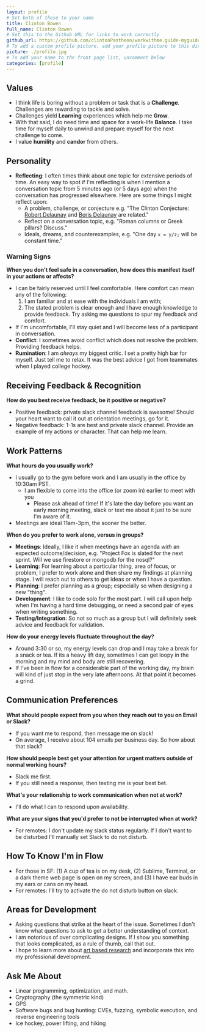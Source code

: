 ```yaml
---
layout: profile
# Set both of these to your name
title: Clinton Bowen
full_name: Clinton Bowen
# Set this to the Github URL for links to work correctly
github_url: https://github.com/clintonPantheon/workwithme.guide-myguide/
# To add a custom profile picture, add your profile picture to this directory, update, and uncomment the relative link below.
picture: ./profile.jpg
# To add your name to the front page list, uncomment below
categories: [profile]
---
```


## Values

  - I think life is boring without a problem or task that is a **Challenge**. Challenges are rewarding to tackle and solve.  
  - Challenges yield **Learning** experiences which help me **Grow**. 
  - With that said, I do need time and space for a work-life **Balance**.  I take time for myself daily to unwind and prepare myself for the next challenge to come.
  - I value **humility** and **candor** from others.

## Personality

  - **Reflecting**: I often times think about one topic for extensive periods of time. An easy way to spot if I'm reflecting is when I mention a conversation topic from 5 minutes ago (or 5 days ago) when the conversation has progressed elsewhere. Here are some things I might reflect upon:
    - A problem, challenge, or conjecture e.g. "The Clinton Conjecture: [Robert Delaunay](https://en.wikipedia.org/wiki/Robert_Delaunay) and [Boris Delaunay](https://en.wikipedia.org/wiki/Boris_Delaunay) are related."
    - Reflect on a conversation topic, e.g. "Roman columns or Greek pillars? Discuss."
    - Ideals, dreams, and counterexamples, e.g. "One day `x = y/z;` will be constant time."

### Warning Signs

**When you don't feel safe in a conversation, how does this manifest itself in your actions or affects?**

  - I can be fairly reserved until I feel comfortable.  Here comfort can mean any of the following:
    1. I am familiar and at ease with the individuals I am with;
    1. The stated problem is clear enough and I have enough knowledge to provide feedback. Try asking me questions to spur my feedback and comfort.
  - If I'm uncomfortable, I'll stay quiet and I will become less of a participant in conversation.
  - **Conflict**: I sometimes avoid conflict which does not resolve the problem.  Providing feedback helps.
  - **Rumination**:  I am _always_ my biggest critic.  I set a pretty high bar for myself.  Just tell me to relax.  It was the best advice I got from teammates when I played college hockey.

## Receiving Feedback & Recognition

**How do you best receive feedback, be it positive or negative?**

  - Positive feedback: private slack channel feedback is awesome!  Should your heart want to call it out at orientation meetings, go for it.
  - Negative feedback: 1-1s are best and private slack channel. Provide an example of my actions or character.  That can help me learn.

## Work Patterns

**What hours do you usually work?**

  - I usually go to the gym before work and I am usually in the office by 10:30am PST.
  	- I am flexible to come into the office (or zoom in) earlier to meet with you 
      - Please ask ahead of time!  If it's late the day before you want an early morning meeting, slack or text me about it just to be sure I'm aware of it.
  - Meetings are ideal 11am-3pm, the sooner the better. 

**When do you prefer to work alone, versus in groups?**

  - **Meetings**: Ideally, I like it when meetings have an agenda _with_ an expected outcome/decision, e.g. "Project Fox is slated for the next sprint.  Will we use firestore or mongodb for the nosql?"
  - **Learning**: For learning about a particular thing, area of focus, or problem, I prefer to work alone and then share my findings at planning stage.  I will reach out to others to get ideas or when I have a question.
  - **Planning**: I prefer planning as a group; especially so when designing a new "thing".
  - **Development**: I like to code solo for the most part.  I will call upon help when I'm having a hard time debugging, or need a second pair of eyes when writing something.
  - **Testing/Integration**: So not so much as a group but I will definitely seek advice and feedback for validation.

**How do your energy levels fluctuate throughout the day?**

  - Around 3:30 or so, my energy levels can drop and I may take a break for a snack or tea.  If its a heavy lift day, sometimes I can get loopy in the morning and my mind and body are still recovering.
  - If I've been in flow for a considerable part of the working day, my brain will kind of just stop in the very late afternoons.  At that point it becomes a grind.

## Communication Preferences

**What should people expect from you when they reach out to you on Email or Slack?**

  - If you want me to respond, then message me on slack!
  - On average, I receive about 104 emails per business day.  So how about that slack?

**How should people best get your attention for urgent matters outside of normal working hours?**

  - Slack me first.
  - If you still need a response, then texting me is your best bet.

**What's your relationship to work communication when not at work?**

  - I'll do what I can to respond upon availability.

**What are your signs that you'd prefer to not be interrupted when at work?**
  
  - For remotes:  I don't update my slack status regularly.  If I don't want to be disturbed I'll manually set Slack to do not disturb.

## How To Know I'm in Flow

  - For those in SF: (1) A cup of tea is on my desk, (2) Sublime, Terminal, or a dark theme web page is open on my screen, and (3) I have ear buds in my ears or cans on my head.
  - For remotes: I'll try to activate the do not disturb button on slack.

## Areas for Development

  - Asking questions that strike at the heart of the issue.  Sometimes I don't know what questions to ask to get a better understanding of context.
  - I am notorious of over complicating designs.  If I show you something that looks complicated, as a rule of thumb, call that out.
  - I hope to learn more about [art based research](http://elevr.com/portfolio/art-based-research/) and incorporate this into my professional development.

## Ask Me About

  - Linear programming, optimization, and math.
  - Cryptography (the symmetric kind)
  - GPS
  - Software bugs and bug hunting: CVEs, fuzzing, symbolic execution, and reverse engineering tools
  - Ice hockey, power lifting, and hiking